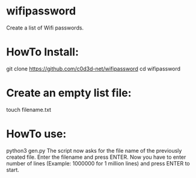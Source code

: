 # wifipassword
Create a list of Wifi passwords.

# HowTo Install:
git clone https://github.com/c0d3d-net/wifipassword
cd wifipassword
  
  # Create an empty list file:
touch filename.txt

  # HowTo use:
python3 gen.py
  The script now asks for the file name of the previously created file. Enter the filename and press ENTER.
  Now you have to enter number of lines (Example: 1000000 for 1 million lines) and press ENTER to start.
